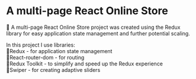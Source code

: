 # A multi-page React Online Store

🛒 A multi-page React Online Store project was created using the Redux library for easy application state management and further potential scaling.

In this project I use libraries:  
🔹Redux - for application state management  
🔹React-router-dom - for routing  
🔹Redux Toolkit - to simplify and speed up the Redux experience  
🔹Swiper - for creating adaptive sliders
